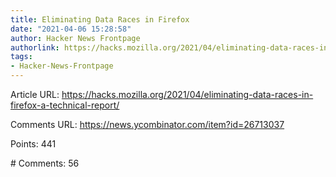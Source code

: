```yaml
---
title: Eliminating Data Races in Firefox
date: "2021-04-06 15:28:58"
author: Hacker News Frontpage
authorlink: https://hacks.mozilla.org/2021/04/eliminating-data-races-in-firefox-a-technical-report/
tags:
- Hacker-News-Frontpage
---
```


<p>Article URL: <a href="https://hacks.mozilla.org/2021/04/eliminating-data-races-in-firefox-a-technical-report/">https://hacks.mozilla.org/2021/04/eliminating-data-races-in-firefox-a-technical-report/</a></p>
<p>Comments URL: <a href="https://news.ycombinator.com/item?id=26713037">https://news.ycombinator.com/item?id=26713037</a></p>
<p>Points: 441</p>
<p># Comments: 56</p>
